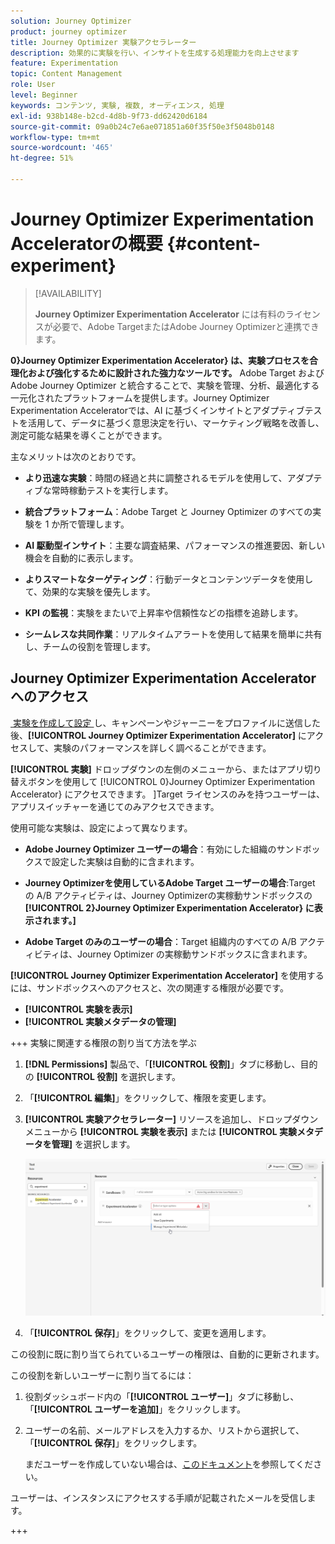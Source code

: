 ```yaml
---
solution: Journey Optimizer
product: journey optimizer
title: Journey Optimizer 実験アクセラレーター
description: 効果的に実験を行い、インサイトを生成する処理能力を向上させます
feature: Experimentation
topic: Content Management
role: User
level: Beginner
keywords: コンテンツ, 実験, 複数, オーディエンス, 処理
exl-id: 938b148e-b2cd-4d8b-9f73-dd62420d6184
source-git-commit: 09a0b24c7e6ae071851a60f35f50e3f5048b0148
workflow-type: tm+mt
source-wordcount: '465'
ht-degree: 51%

---
```


# Journey Optimizer Experimentation Acceleratorの概要 {#content-experiment}

>[!AVAILABILITY]
>
>**Journey Optimizer Experimentation Accelerator** には有料のライセンスが必要で、Adobe TargetまたはAdobe Journey Optimizerと連携できます。

**0&rbrace;Journey Optimizer Experimentation Accelerator&rbrace; は、実験プロセスを合理化および強化するために設計された強力なツールです。** Adobe Target および Adobe Journey Optimizer と統合することで、実験を管理、分析、最適化する一元化されたプラットフォームを提供します。Journey Optimizer Experimentation Acceleratorでは、AI に基づくインサイトとアダプティブテストを活用して、データに基づく意思決定を行い、マーケティング戦略を改善し、測定可能な結果を導くことができます。

主なメリットは次のとおりです。

* **より迅速な実験**：時間の経過と共に調整されるモデルを使用して、アダプティブな常時稼動テストを実行します。

* **統合プラットフォーム**：Adobe Target と Journey Optimizer のすべての実験を 1 か所で管理します。

* **AI 駆動型インサイト**：主要な調査結果、パフォーマンスの推進要因、新しい機会を自動的に表示します。

* **よりスマートなターゲティング**：行動データとコンテンツデータを使用して、効果的な実験を優先します。

* **KPI の監視**：実験をまたいで上昇率や信頼性などの指標を追跡します。

* **シームレスな共同作業**：リアルタイムアラートを使用して結果を簡単に共有し、チームの役割を管理します。

## Journey Optimizer Experimentation Acceleratorへのアクセス

[&#x200B; 実験を作成して設定 &#x200B;](content-experiment.md) し、キャンペーンやジャーニーをプロファイルに送信した後、**[!UICONTROL Journey Optimizer Experimentation Accelerator]** にアクセスして、実験のパフォーマンスを詳しく調べることができます。

**[!UICONTROL 実験]** ドロップダウンの左側のメニューから、またはアプリ切り替えボタンを使用して [!UICONTROL 0&rbrace;Journey Optimizer Experimentation Accelerator&rbrace; にアクセスできます。 &#x200B;]Target ライセンスのみを持つユーザーは、アプリスイッチャーを通じてのみアクセスできます。

使用可能な実験は、設定によって異なります。

* **Adobe Journey Optimizer ユーザーの場合**：有効にした組織のサンドボックスで設定した実験は自動的に含まれます。

* **Journey Optimizerを使用しているAdobe Target ユーザーの場合**:Target の A/B アクティビティは、Journey Optimizerの実稼動サンドボックスの **[!UICONTROL 2&rbrace;Journey Optimizer Experimentation Accelerator&rbrace; に表示されます。]**

* **Adobe Target のみのユーザーの場合**：Target 組織内のすべての A/B アクティビティは、Journey Optimizer の実稼動サンドボックスに含まれます。

**[!UICONTROL Journey Optimizer Experimentation Accelerator]** を使用するには、サンドボックスへのアクセスと、次の関連する権限が必要です。

* **[!UICONTROL 実験を表示]**
* **[!UICONTROL 実験メタデータの管理]**

+++ 実験に関連する権限の割り当て方法を学ぶ

1. **[!DNL Permissions]** 製品で、「**[!UICONTROL 役割]**」タブに移動し、目的の **[!UICONTROL 役割]** を選択します。

1. 「**[!UICONTROL 編集]**」をクリックして、権限を変更します。

1. **[!UICONTROL 実験アクセラレーター]** リソースを追加し、ドロップダウンメニューから **[!UICONTROL 実験を表示]** または **[!UICONTROL 実験メタデータを管理]** を選択します。

   ![](assets/permissions-experiment.png)

1. 「**[!UICONTROL 保存]**」をクリックして、変更を適用します。

この役割に既に割り当てられているユーザーの権限は、自動的に更新されます。

この役割を新しいユーザーに割り当てるには：

1. 役割ダッシュボード内の「**[!UICONTROL ユーザー]**」タブに移動し、「**[!UICONTROL ユーザーを追加]**」をクリックします。

1. ユーザーの名前、メールアドレスを入力するか、リストから選択して、「**[!UICONTROL 保存]**」をクリックします。

   まだユーザーを作成していない場合は、[このドキュメント](https://experienceleague.adobe.com/ja/docs/experience-platform/access-control/abac/permissions-ui/users)を参照してください。

ユーザーは、インスタンスにアクセスする手順が記載されたメールを受信します。

+++

<!--table style="table-layout:fixed"><tr style="border: 0;">
<td><img alt="Overview" href="experiment-accelerator-overview.md" src="assets/do-not-localize/experiments-2.jpeg">
<div align="center"><p><strong><a href="experiment-accelerator-overview.md">Overview</a></strong></p></div></td>
<td><img alt="Experiments" href="experiment-accelerator-monitor.md" src="assets/do-not-localize/experiment-overview.jpeg">
<div align="center"><p><strong><a href="experiment-accelerator-monitor.md">Experiments</a></strong></p></div></td>
<td><img alt="Metrics" href="experiment-accelerator-metrics.md" src="assets/do-not-localize/experiment-metrics.png">
<div align="center"><p><strong><a href="experiment-accelerator-metrics.md">Metrics</a></strong></p></div></td>
</tr></table-->
